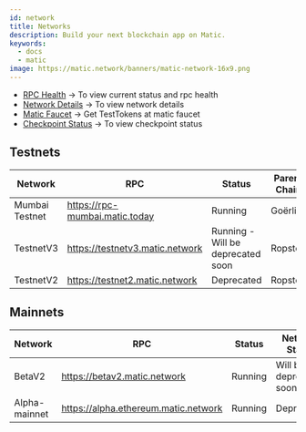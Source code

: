 ```yaml
---
id: network
title: Networks
description: Build your next blockchain app on Matic.
keywords:
  - docs
  - matic
image: https://matic.network/banners/matic-network-16x9.png 
---
```


- [RPC Health](https://status.matic.today) -> To view current status and rpc health
- [Network Details](/docs/integrate/network-detail) -> To view network details
- [Matic Faucet](https://faucet.matic.network/) -> Get TestTokens at matic faucet
- [Checkpoint Status](https://status.matic.today/#/checkpoints) -> To view checkpoint status

## Testnets
| Network   | RPC | Status         | Parent Chain                                                                                                    | Block Explorer
|-----------|------|----------------|----------------------------------------------------------------------------------------------------------------|------------------------------------|
|Mumbai Testnet|https://rpc-mumbai.matic.today|Running|Goërli|[:ledger:](https://mumbai-explorer.matic.today)|
| TestnetV3 | https://testnetv3.matic.network | Running - Will be deprecated soon        | Ropsten | [:ledger:](https://testnetv3-explorer.matic.network)
| TestnetV2 | https://testnet2.matic.network | Deprecated        | Ropsten                                                                        | [:ledger:](https://explorer.testnet2.matic.network)


## Mainnets
| Network       | RPC | Status     | Network Status                                                               | Block Explorer
|---------------|------|------------|------------------------------------------------------------------------------|-------------------------------------
| BetaV2        | https://betav2.matic.network  | Running    | Will be deprecated soon |[:ledger:](https://betav2-explorer.matic.network)
| Alpha-mainnet | https://alpha.ethereum.matic.network | Running    | Deprecated |[:ledger:](https://alpha-mainnet.explorer.matic.network)
